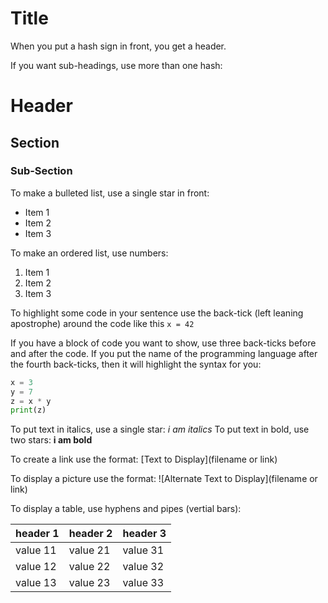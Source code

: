 # Title

When you put a hash sign in front, you get a header.

If you want sub-headings, use more than one hash:

# Header
## Section
### Sub-Section

To make a bulleted list, use a single star in front:
* Item 1
* Item 2
* Item 3

To make an ordered list, use numbers:
1. Item 1
2. Item 2
3. Item 3

To highlight some code in your sentence use the
back-tick (left leaning apostrophe) around the code
like this `x = 42`

If you have a block of code you want to show, use three back-ticks
before and after the code.  If you put the name of the programming
language after the fourth back-ticks, then it will highlight the
syntax for you:

```python
x = 3
y = 7
z = x * y
print(z)
```

To put text in italics, use a single star:  *i am italics*
To put text in bold, use two stars: **i am bold**

To create a link use the format:
[Text to Display](filename or link)

To display a picture use the format:
![Alternate Text to Display](filename or link)

To display a table, use hyphens and pipes (vertial bars):

header 1 | header 2 | header 3
-------- | -------- | --------
value 11 | value 21 | value 31
value 12 | value 22 | value 32
value 13 | value 23 | value 33
